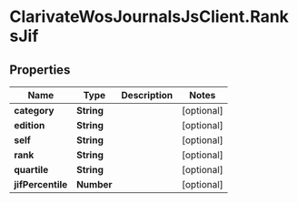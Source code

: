 # ClarivateWosJournalsJsClient.RanksJif

## Properties

Name | Type | Description | Notes
------------ | ------------- | ------------- | -------------
**category** | **String** |  | [optional] 
**edition** | **String** |  | [optional] 
**self** | **String** |  | [optional] 
**rank** | **String** |  | [optional] 
**quartile** | **String** |  | [optional] 
**jifPercentile** | **Number** |  | [optional] 


